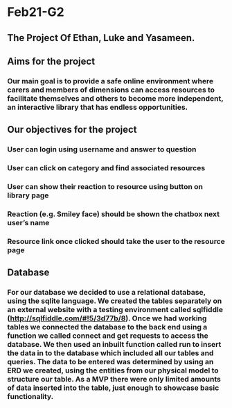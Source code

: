 # Feb21-G2

## The Project Of Ethan, Luke and Yasameen.

## Aims for the project
### Our main goal is to provide a safe online environment where carers and members of dimensions can access resources to facilitate themselves and others to become more independent, an interactive library that has endless opportunities.

## Our objectives for the project
### User can login using username and answer to question 
### User can click on category and find associated resources 
### User can show their reaction to resource using button on library page
### Reaction (e.g. Smiley face)  should be shown the chatbox next user’s name
### Resource link once clicked should take the user to the resource page 

## Database
### For our database we decided to use a relational database, using the sqlite language. We created the tables separately on an external website with a testing environment called sqlfiddle (http://sqlfiddle.com/#!5/3d77b/8). Once we had working tables we connected the database to the back end using a function we called connect and get requests to access the database. We then used an inbuilt function called run to insert the data in to the database which included all our tables and queries. The data to be entered was determined by using an ERD we created, using the entities from our physical model to structure our table. As a MVP there were only limited amounts of data inserted into the table, just enough to showcase basic functionality.

